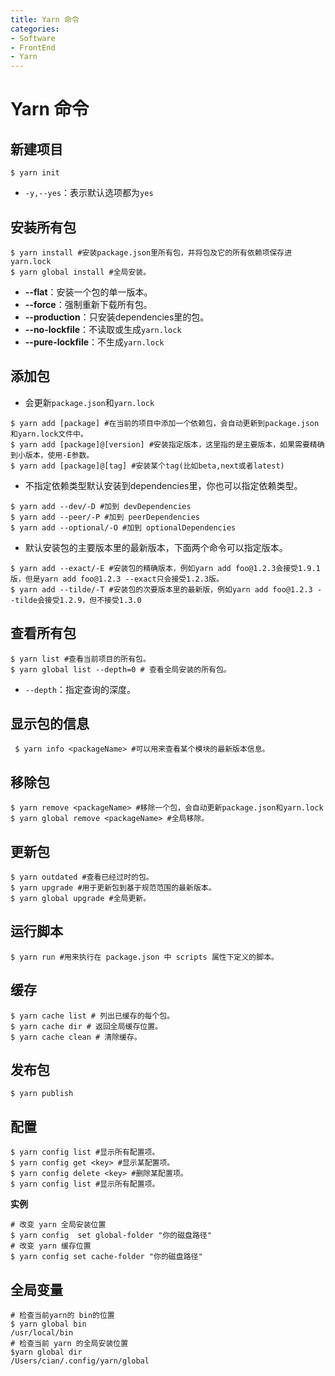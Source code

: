 ```yaml
---
title: Yarn 命令
categories:
- Software
- FrontEnd
- Yarn
---
```

# Yarn 命令

## 新建项目

```shell
$ yarn init
```

- `-y,--yes`：表示默认选项都为`yes`

## 安装所有包

```shell
$ yarn install #安装package.json里所有包，并将包及它的所有依赖项保存进yarn.lock
$ yarn global install #全局安装。
```

- **--flat**：安装一个包的单一版本。
- **--force**：强制重新下载所有包。
- **--production**：只安装dependencies里的包。
- **--no-lockfile**：不读取或生成`yarn.lock`
- **--pure-lockfile**：不生成`yarn.lock`

## 添加包

- 会更新`package.json`和`yarn.lock`

```shell
$ yarn add [package] #在当前的项目中添加一个依赖包，会自动更新到package.json和yarn.lock文件中。
$ yarn add [package]@[version] #安装指定版本，这里指的是主要版本，如果需要精确到小版本，使用-E参数。
$ yarn add [package]@[tag] #安装某个tag(比如beta,next或者latest)
```

- 不指定依赖类型默认安装到dependencies里，你也可以指定依赖类型。

```shell
$ yarn add --dev/-D #加到 devDependencies
$ yarn add --peer/-P #加到 peerDependencies
$ yarn add --optional/-O #加到 optionalDependencies
```

- 默认安装包的主要版本里的最新版本，下面两个命令可以指定版本。

```shell
$ yarn add --exact/-E #安装包的精确版本，例如yarn add foo@1.2.3会接受1.9.1版，但是yarn add foo@1.2.3 --exact只会接受1.2.3版。
$ yarn add --tilde/-T #安装包的次要版本里的最新版，例如yarn add foo@1.2.3 --tilde会接受1.2.9，但不接受1.3.0
```

## 查看所有包

```shell
$ yarn list #查看当前项目的所有包。
$ yarn global list --depth=0 # 查看全局安装的所有包。
```

- `--depth`：指定查询的深度。

## 显示包的信息

```shell
 $ yarn info <packageName> #可以用来查看某个模块的最新版本信息。
```

## 移除包

```shell
$ yarn remove <packageName> #移除一个包，会自动更新package.json和yarn.lock
$ yarn global remove <packageName> #全局移除。
```

## 更新包

```shell
$ yarn outdated #查看已经过时的包。
$ yarn upgrade #用于更新包到基于规范范围的最新版本。
$ yarn global upgrade #全局更新。
```

## 运行脚本

```shell
$ yarn run #用来执行在 package.json 中 scripts 属性下定义的脚本。
```

## 缓存

```shell
$ yarn cache list # 列出已缓存的每个包。
$ yarn cache dir # 返回全局缓存位置。
$ yarn cache clean # 清除缓存。
```

## 发布包

```shell
$ yarn publish
```

## 配置

```shell
$ yarn config list #显示所有配置项。
$ yarn config get <key> #显示某配置项。
$ yarn config delete <key> #删除某配置项。
$ yarn config list #显示所有配置项。
```

**实例**

```shell
# 改变 yarn 全局安装位置
$ yarn config  set global-folder "你的磁盘路径"
# 改变 yarn 缓存位置
$ yarn config set cache-folder "你的磁盘路径"
```

## 全局变量

```shell
# 检查当前yarn的 bin的位置
$ yarn global bin
/usr/local/bin
# 检查当前 yarn 的全局安装位置
$yarn global dir
/Users/cian/.config/yarn/global
```

